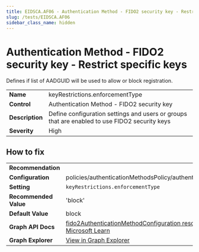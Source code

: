 ```yaml
---
title: EIDSCA.AF06 - Authentication Method - FIDO2 security key - Restrict specific keys
slug: /tests/EIDSCA.AF06
sidebar_class_name: hidden
---
```


# Authentication Method - FIDO2 security key - Restrict specific keys

Defines if list of AADGUID will be used to allow or block registration.

| | |
|-|-|
| **Name** | keyRestrictions.enforcementType |
| **Control** | Authentication Method - FIDO2 security key |
| **Description** | Define configuration settings and users or groups that are enabled to use FIDO2 security keys |
| **Severity** | High |

## How to fix
| | |
|-|-|
| **Recommendation** |  |
| **Configuration** | policies/authenticationMethodsPolicy/authenticationMethodConfigurations('Fido2') |
| **Setting** | `keyRestrictions.enforcementType` |
| **Recommended Value** | 'block' |
| **Default Value** | block |
| **Graph API Docs** | [fido2AuthenticationMethodConfiguration resource type - Microsoft Graph v1.0 - Microsoft Learn](https://learn.microsoft.com/en-us/graph/api/resources/fido2authenticationmethodconfiguration) |
| **Graph Explorer** | [View in Graph Explorer](https://developer.microsoft.com/en-us/graph/graph-explorer?request=policies/authenticationMethodsPolicy/authenticationMethodConfigurations('Fido2')&method=GET&version=beta&GraphUrl=https://graph.microsoft.com) |



